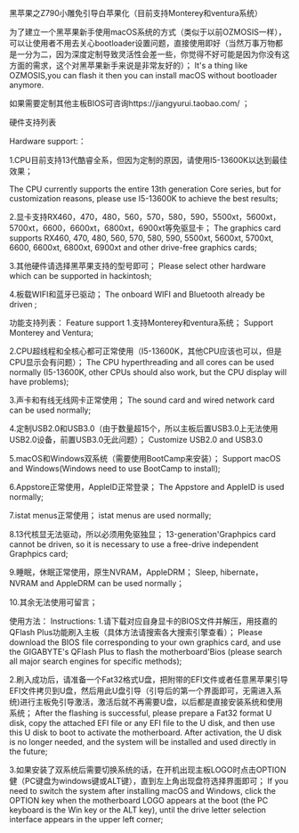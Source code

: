 黑苹果之Z790小雕免引导白苹果化（目前支持Monterey和ventura系统）

为了建立一个黑苹果新手使用macOS系统的方式（类似于以前OZMOSIS一样），可以让使用者不用去关心bootloader设置问题，直接使用即好（当然万事万物都是一分为二，因为深度定制导致灵活性会差一些，你觉得不好可能是因为你没有这方面的需求，这个对黑苹果新手来说是非常友好的）；
It's a thing like OZMOSIS,you can flash it then you can install macOS without bootloader anymore.

如果需要定制其他主板BIOS可咨询https://jiangyurui.taobao.com/ ；

硬件支持列表

Hardware support:：

1.CPU目前支持13代酷睿全系，但因为定制的原因，请使用I5-13600K以达到最佳效果；

The CPU currently supports the entire 13th generation Core series, but for customization reasons, please use I5-13600K to achieve the best results;

2.显卡支持RX460，470，480，560，570，580，590，5500xt，5600xt，5700xt，6600，6600xt，6800xt，6900xt等免驱显卡； 
  The graphics card supports RX460, 470, 480, 560, 570, 580, 590, 5500xt, 5600xt, 5700xt, 6600, 6600xt, 6800xt, 6900xt and other drive-free graphics cards;

3.其他硬件请选择黑苹果支持的型号即可； 
  Please select other hardware which can be supported in hackintosh;

4.板载WIFI和蓝牙已驱动； 
  The onboard WIFI and Bluetooth already be driven ;

功能支持列表：
Feature support
1.支持Monterey和ventura系统； 
  Support Monterey and Ventura;

2.CPU超线程和全核心都可正常使用（I5-13600K，其他CPU应该也可以，但是CPU显示会有问题）； 
  The CPU hyperthreading and all cores can be used normally (I5-13600K, other CPUs should also work, but the CPU display will have problems);

3.声卡和有线无线网卡正常使用； 
  The sound card and wired network card can be used normally;

4.定制USB2.0和USB3.0（由于数量超15个，所以主板后置USB3.0上无法使用USB2.0设备，前置USB3.0无此问题）； 
  Customize USB2.0 and USB3.0

5.macOS和Windows双系统（需要使用BootCamp来安装）； 
  Support macOS and Windows(Windows need to use BootCamp to install);

6.Appstore正常使用，AppleID正常登录； 
  The Appstore and AppleID is used normally;

7.istat menus正常使用； 
  istat menus are used normally;

8.13代核显无法驱动，所以必须用免驱独显； 
  13-generation'Graphpics card cannot be driven, so it is necessary to use a free-drive independent Graphpics card;

9.睡眠，休眠正常使用，原生NVRAM，AppleDRM； 
  Sleep, hibernate，NVRAM and AppleDRM can be used normally；

10.其余无法使用可留言；

使用方法：
Instructions:
1.请下载对应自身显卡的BIOS文件并解压，用技嘉的QFlash Plus功能刷入主板（具体方法请搜索各大搜索引擎查看）；
  Please download the BIOS file corresponding to your own graphics card, and use the GIGABYTE's QFlash Plus to flash the motherboard'Bios (please search all major search engines for specific methods);

2.刷入成功后，请准备一个Fat32格式U盘，把附带的EFI文件或者任意黑苹果引导EFI文件拷贝到U盘，然后用此U盘引导（引导后的第一个界面即可，无需进入系统)进行主板免引导激活，激活后就不再需要U盘，以后都是直接安装系统和使用系统； 
  After the flashing is successful, please prepare a Fat32 format U disk, copy the attached EFI file or any EFI file to the U disk, and then use this U disk to boot to activate the motherboard. After activation, the U disk is no longer needed, and the system will be installed and used directly in the future;

3.如果安装了双系统后需要切换系统的话，在开机出现主板LOGO时点击OPTION健（PC键盘为windows键或ALT键），直到左上角出现盘符选择界面即可； 
  If you need to switch the system after installing macOS and Windows, click the OPTION key when the motherboard LOGO appears at the boot (the PC keyboard is the Win key or the ALT key), until the drive letter selection interface appears in the upper left corner;
